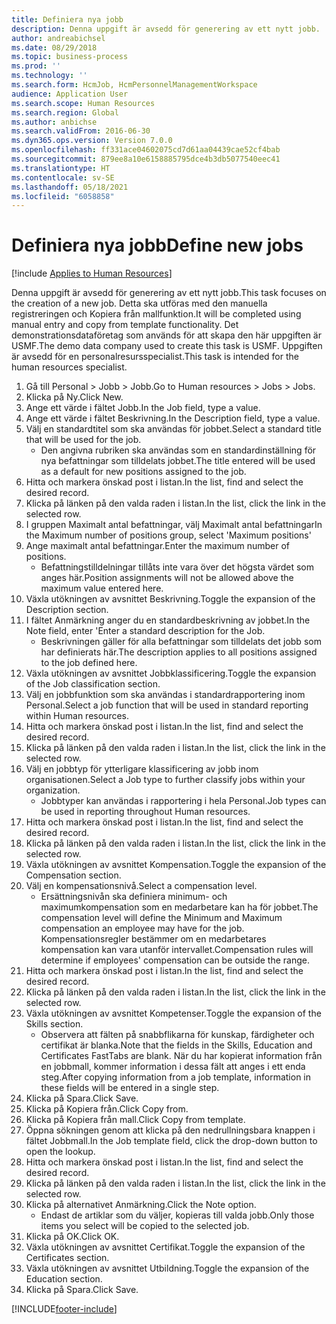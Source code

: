 ```yaml
---
title: Definiera nya jobb
description: Denna uppgift är avsedd för generering av ett nytt jobb.
author: andreabichsel
ms.date: 08/29/2018
ms.topic: business-process
ms.prod: ''
ms.technology: ''
ms.search.form: HcmJob, HcmPersonnelManagementWorkspace
audience: Application User
ms.search.scope: Human Resources
ms.search.region: Global
ms.author: anbichse
ms.search.validFrom: 2016-06-30
ms.dyn365.ops.version: Version 7.0.0
ms.openlocfilehash: ff331ace04602075cd7d61aa04439cae52cf4bab
ms.sourcegitcommit: 879ee8a10e6158885795dce4b3db5077540eec41
ms.translationtype: HT
ms.contentlocale: sv-SE
ms.lasthandoff: 05/18/2021
ms.locfileid: "6058858"
---
```

# <a name="define-new-jobs"></a><span data-ttu-id="323ff-103">Definiera nya jobb</span><span class="sxs-lookup"><span data-stu-id="323ff-103">Define new jobs</span></span>

[!include [Applies to Human Resources](../includes/applies-to-hr.md)]



<span data-ttu-id="323ff-104">Denna uppgift är avsedd för generering av ett nytt jobb.</span><span class="sxs-lookup"><span data-stu-id="323ff-104">This task focuses on the creation of a new job.</span></span> <span data-ttu-id="323ff-105">Detta ska utföras med den manuella registreringen och Kopiera från mallfunktion.</span><span class="sxs-lookup"><span data-stu-id="323ff-105">It will be completed using manual entry and copy from template functionality.</span></span> <span data-ttu-id="323ff-106">Det demonstrationsdataföretag som används för att skapa den här uppgiften är USMF.</span><span class="sxs-lookup"><span data-stu-id="323ff-106">The demo data company used to create this task is USMF.</span></span> <span data-ttu-id="323ff-107">Uppgiften är avsedd för en personalresursspecialist.</span><span class="sxs-lookup"><span data-stu-id="323ff-107">This task is intended for the human resources specialist.</span></span>

1. <span data-ttu-id="323ff-108">Gå till Personal > Jobb > Jobb.</span><span class="sxs-lookup"><span data-stu-id="323ff-108">Go to Human resources > Jobs > Jobs.</span></span>
2. <span data-ttu-id="323ff-109">Klicka på Ny.</span><span class="sxs-lookup"><span data-stu-id="323ff-109">Click New.</span></span>
3. <span data-ttu-id="323ff-110">Ange ett värde i fältet Jobb.</span><span class="sxs-lookup"><span data-stu-id="323ff-110">In the Job field, type a value.</span></span>
4. <span data-ttu-id="323ff-111">Ange ett värde i fältet Beskrivning.</span><span class="sxs-lookup"><span data-stu-id="323ff-111">In the Description field, type a value.</span></span>
5. <span data-ttu-id="323ff-112">Välj en standardtitel som ska användas för jobbet.</span><span class="sxs-lookup"><span data-stu-id="323ff-112">Select a standard title that will be used for the job.</span></span> 
    * <span data-ttu-id="323ff-113">Den angivna rubriken ska användas som en standardinställning för nya befattningar som tilldelats jobbet.</span><span class="sxs-lookup"><span data-stu-id="323ff-113">The title entered will be used as a default for new positions assigned to the job.</span></span>  
6. <span data-ttu-id="323ff-114">Hitta och markera önskad post i listan.</span><span class="sxs-lookup"><span data-stu-id="323ff-114">In the list, find and select the desired record.</span></span>
7. <span data-ttu-id="323ff-115">Klicka på länken på den valda raden i listan.</span><span class="sxs-lookup"><span data-stu-id="323ff-115">In the list, click the link in the selected row.</span></span>
8. <span data-ttu-id="323ff-116">I gruppen Maximalt antal befattningar, välj Maximalt antal befattningar</span><span class="sxs-lookup"><span data-stu-id="323ff-116">In the Maximum number of positions group, select 'Maximum positions'</span></span>
9. <span data-ttu-id="323ff-117">Ange maximalt antal befattningar.</span><span class="sxs-lookup"><span data-stu-id="323ff-117">Enter the maximum number of positions.</span></span> 
    * <span data-ttu-id="323ff-118">Befattningstilldelningar tillåts inte vara över det högsta värdet som anges här.</span><span class="sxs-lookup"><span data-stu-id="323ff-118">Position assignments will not be allowed above the maximum value entered here.</span></span>  
10. <span data-ttu-id="323ff-119">Växla utökningen av avsnittet Beskrivning.</span><span class="sxs-lookup"><span data-stu-id="323ff-119">Toggle the expansion of the Description section.</span></span>
11. <span data-ttu-id="323ff-120">I fältet Anmärkning anger du en standardbeskrivning av jobbet.</span><span class="sxs-lookup"><span data-stu-id="323ff-120">In the Note field, enter 'Enter a standard description for the Job.</span></span>
    * <span data-ttu-id="323ff-121">Beskrivningen gäller för alla befattningar som tilldelats det jobb som har definierats här.</span><span class="sxs-lookup"><span data-stu-id="323ff-121">The description applies to all positions assigned to the job defined here.</span></span>  
12. <span data-ttu-id="323ff-122">Växla utökningen av avsnittet Jobbklassificering.</span><span class="sxs-lookup"><span data-stu-id="323ff-122">Toggle the expansion of the Job classification section.</span></span>
13. <span data-ttu-id="323ff-123">Välj en jobbfunktion som ska användas i standardrapportering inom Personal.</span><span class="sxs-lookup"><span data-stu-id="323ff-123">Select a job function that will be used in standard reporting within Human resources.</span></span>
14. <span data-ttu-id="323ff-124">Hitta och markera önskad post i listan.</span><span class="sxs-lookup"><span data-stu-id="323ff-124">In the list, find and select the desired record.</span></span>
15. <span data-ttu-id="323ff-125">Klicka på länken på den valda raden i listan.</span><span class="sxs-lookup"><span data-stu-id="323ff-125">In the list, click the link in the selected row.</span></span>
16. <span data-ttu-id="323ff-126">Välj en jobbtyp för ytterligare klassificering av jobb inom organisationen.</span><span class="sxs-lookup"><span data-stu-id="323ff-126">Select a Job type to further classify jobs within your organization.</span></span> 
    * <span data-ttu-id="323ff-127">Jobbtyper kan användas i rapportering i hela Personal.</span><span class="sxs-lookup"><span data-stu-id="323ff-127">Job types can be used in reporting throughout Human resources.</span></span>  
17. <span data-ttu-id="323ff-128">Hitta och markera önskad post i listan.</span><span class="sxs-lookup"><span data-stu-id="323ff-128">In the list, find and select the desired record.</span></span>
18. <span data-ttu-id="323ff-129">Klicka på länken på den valda raden i listan.</span><span class="sxs-lookup"><span data-stu-id="323ff-129">In the list, click the link in the selected row.</span></span>
19. <span data-ttu-id="323ff-130">Växla utökningen av avsnittet Kompensation.</span><span class="sxs-lookup"><span data-stu-id="323ff-130">Toggle the expansion of the Compensation section.</span></span>
20. <span data-ttu-id="323ff-131">Välj en kompensationsnivå.</span><span class="sxs-lookup"><span data-stu-id="323ff-131">Select a compensation level.</span></span>
    * <span data-ttu-id="323ff-132">Ersättningsnivån ska definiera minimum- och maximumkompensation som en medarbetare kan ha för jobbet.</span><span class="sxs-lookup"><span data-stu-id="323ff-132">The compensation level will define the Minimum and Maximum compensation an employee may have for the job.</span></span> <span data-ttu-id="323ff-133">Kompensationsregler bestämmer om en medarbetares kompensation kan vara utanför intervallet.</span><span class="sxs-lookup"><span data-stu-id="323ff-133">Compensation rules will determine if employees' compensation can be outside the range.</span></span>  
21. <span data-ttu-id="323ff-134">Hitta och markera önskad post i listan.</span><span class="sxs-lookup"><span data-stu-id="323ff-134">In the list, find and select the desired record.</span></span>
22. <span data-ttu-id="323ff-135">Klicka på länken på den valda raden i listan.</span><span class="sxs-lookup"><span data-stu-id="323ff-135">In the list, click the link in the selected row.</span></span>
23. <span data-ttu-id="323ff-136">Växla utökningen av avsnittet Kompetenser.</span><span class="sxs-lookup"><span data-stu-id="323ff-136">Toggle the expansion of the Skills section.</span></span>
    * <span data-ttu-id="323ff-137">Observera att fälten på snabbflikarna för kunskap, färdigheter och certifikat är blanka.</span><span class="sxs-lookup"><span data-stu-id="323ff-137">Note that the fields in the Skills, Education and Certificates FastTabs are blank.</span></span> <span data-ttu-id="323ff-138">När du har kopierat information från en jobbmall, kommer information i dessa fält att anges i ett enda steg.</span><span class="sxs-lookup"><span data-stu-id="323ff-138">After copying information from a job template, information in these fields will be entered in a single step.</span></span>   
24. <span data-ttu-id="323ff-139">Klicka på Spara.</span><span class="sxs-lookup"><span data-stu-id="323ff-139">Click Save.</span></span>
25. <span data-ttu-id="323ff-140">Klicka på Kopiera från.</span><span class="sxs-lookup"><span data-stu-id="323ff-140">Click Copy from.</span></span>
26. <span data-ttu-id="323ff-141">Klicka på Kopiera från mall.</span><span class="sxs-lookup"><span data-stu-id="323ff-141">Click Copy from template.</span></span>
27. <span data-ttu-id="323ff-142">Öppna sökningen genom att klicka på den nedrullningsbara knappen i fältet Jobbmall.</span><span class="sxs-lookup"><span data-stu-id="323ff-142">In the Job template field, click the drop-down button to open the lookup.</span></span>
28. <span data-ttu-id="323ff-143">Hitta och markera önskad post i listan.</span><span class="sxs-lookup"><span data-stu-id="323ff-143">In the list, find and select the desired record.</span></span>
29. <span data-ttu-id="323ff-144">Klicka på länken på den valda raden i listan.</span><span class="sxs-lookup"><span data-stu-id="323ff-144">In the list, click the link in the selected row.</span></span>
30. <span data-ttu-id="323ff-145">Klicka på alternativet Anmärkning.</span><span class="sxs-lookup"><span data-stu-id="323ff-145">Click the Note option.</span></span>
    * <span data-ttu-id="323ff-146">Endast de artiklar som du väljer, kopieras till valda jobb.</span><span class="sxs-lookup"><span data-stu-id="323ff-146">Only those items you select will be copied to the selected job.</span></span>    
31. <span data-ttu-id="323ff-147">Klicka på OK.</span><span class="sxs-lookup"><span data-stu-id="323ff-147">Click OK.</span></span>
32. <span data-ttu-id="323ff-148">Växla utökningen av avsnittet Certifikat.</span><span class="sxs-lookup"><span data-stu-id="323ff-148">Toggle the expansion of the Certificates section.</span></span>
33. <span data-ttu-id="323ff-149">Växla utökningen av avsnittet Utbildning.</span><span class="sxs-lookup"><span data-stu-id="323ff-149">Toggle the expansion of the Education section.</span></span>
34. <span data-ttu-id="323ff-150">Klicka på Spara.</span><span class="sxs-lookup"><span data-stu-id="323ff-150">Click Save.</span></span>



[!INCLUDE[footer-include](../includes/footer-banner.md)]